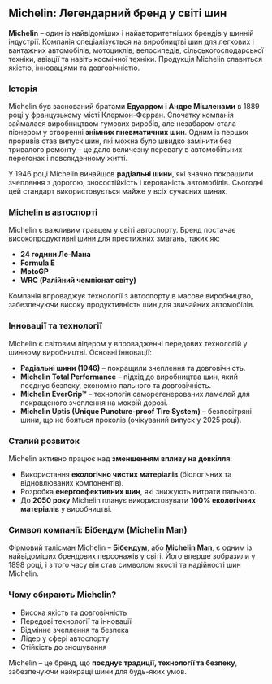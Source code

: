 ## Michelin: Легендарний бренд у світі шин

**Michelin** – один із найвідоміших і найавторитетніших брендів у шинній індустрії. Компанія спеціалізується на виробництві шин для легкових і вантажних автомобілів, мотоциклів, велосипедів, сільськогосподарської техніки, авіації та навіть космічної техніки. Продукція Michelin славиться якістю, інноваціями та довговічністю.

### Історія

Michelin був заснований братами **Едуардом і Андре Мішленами** в 1889 році у французькому місті Клермон-Ферран. Спочатку компанія займалася виробництвом гумових виробів, але незабаром стала піонером у створенні **знімних пневматичних шин**. Одним із перших проривів став випуск шин, які можна було швидко замінити без тривалого ремонту – це дало величезну перевагу в автомобільних перегонах і повсякденному житті.

У 1946 році Michelin винайшов **радіальні шини**, які значно покращили зчеплення з дорогою, зносостійкість і керованість автомобілів. Сьогодні цей стандарт використовується майже у всіх сучасних шинах.

### Michelin в автоспорті

Michelin є важливим гравцем у світі автоспорту. Бренд постачає високопродуктивні шини для престижних змагань, таких як:

- **24 години Ле-Мана**
- **Formula E**
- **MotoGP**
- **WRC (Ралійний чемпіонат світу)**

Компанія впроваджує технології з автоспорту в масове виробництво, забезпечуючи високу продуктивність шин для звичайних автомобілів.

### Інновації та технології

Michelin є світовим лідером у впровадженні передових технологій у шинному виробництві. Основні інновації:

- **Радіальні шини (1946)** – покращили зчеплення та довговічність.
- **Michelin Total Performance** – підхід до виробництва шин, який поєднує безпеку, економію пального та довговічність.
- **Michelin EverGrip™** – технологія саморегенерованих ламелей для покращеного зчеплення на мокрій дорозі.
- **Michelin Uptis (Unique Puncture-proof Tire System)** – безповітряні шини, що не бояться проколів (очікуваний випуск у 2025 році).

### Сталий розвиток

Michelin активно працює над **зменшенням впливу на довкілля**:

- Використання **екологічно чистих матеріалів** (біологічних та відновлюваних компонентів).
- Розробка **енергоефективних шин**, які знижують витрати пального.
- До **2050 року** Michelin планує використовувати **100% екологічних матеріалів** у виробництві.

### Символ компанії: Бібендум (Michelin Man)

Фірмовий талісман Michelin – **Бібендум**, або **Michelin Man**, є одним із найвідоміших брендових персонажів у світі. Його вперше зобразили у 1898 році, і з того часу він став символом якості та надійності шин Michelin.

### Чому обирають Michelin?

- Висока якість та довговічність
- Передові технології та інновації
- Відмінне зчеплення та безпека
- Лідер у сфері автоспорту
- Стійкість до зношування

Michelin – це бренд, що **поєднує традиції, технології та безпеку**, забезпечуючи найкращі шини для будь-яких умов.

